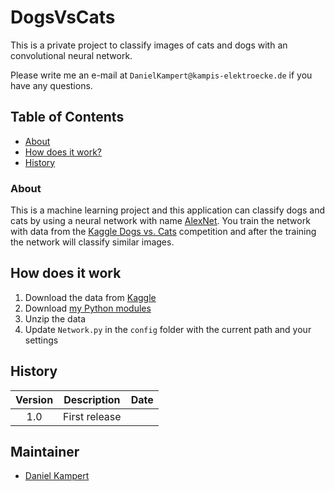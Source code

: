 # DogsVsCats

This is a private project to classify images of cats and dogs with an convolutional neural network.

Please write me an e-mail at `DanielKampert@kampis-elektroecke.de` if you have any questions.

## Table of Contents

- [About](#about)
- [How does it work?](#how-does-it-work)
- [History](#history)
 
### About

This is a machine learning project and this application can classify dogs and cats by using a neural network with name [AlexNet](https://en.wikipedia.org/wiki/AlexNet).
You train the network with data from the [Kaggle Dogs vs. Cats](https://www.kaggle.com/c/dogs-vs-cats) competition and after the training the network will classify similar images.

## How does it work

1) Download the data from [Kaggle](https://www.kaggle.com/c/dogs-vs-cats/data)
2) Download [my Python modules](https://gitlab.com/Kampi/Python)
2) Unzip the data
3) Update `Network.py` in the `config` folder with the current path and your settings


## History

| **Version**  | **Description**                                | **Date**       |
|:---------:|:------------------------------------------:|:----------:|
| 1.0       | First release                              |            |

## Maintainer

- [Daniel Kampert](DanielKampert@kampis-elektroecke.de)
